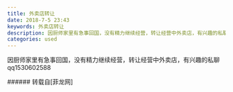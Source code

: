```yaml
---
title: 外卖店转让
date: 2018-7-5 23:43
keywords: 外卖店转让
description: 因厨师家里有急事回国，没有精力继续经营，转让经营中外卖店，有兴趣的私聊qq1530602588
categories: used
---
```

<td class="t_f" id="postmessage_1483573">

因厨师家里有急事回国，没有精力继续经营，转让经营中外卖店，有兴趣的私聊qq1530602588<br/>
</td>
###### 转载自[菲龙网]